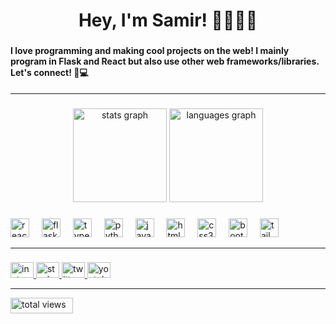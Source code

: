 <h1 align="center">Hey, I'm Samir! 👋🧑🏽‍💻</h1>

###

<h4 align="left">I love programming and making cool projects on the web! I mainly program in Flask and React but also use other web frameworks/libraries. Let's connect! 🌱💻</h4>
<hr/>

###

<div align="center">
  <img src="https://github-readme-stats.vercel.app/api?username=saamirkhrl&hide_title=false&hide_rank=false&show_icons=true&include_all_commits=true&count_private=true&disable_animations=false&theme=discord_old_blurple&locale=en&hide_border=false&custom_title=Github%20Stats" height="150" alt="stats graph"  />
  <img src="https://github-readme-stats.vercel.app/api/top-langs?username=saamirkhrl&locale=en&hide_title=false&layout=compact&card_width=320&langs_count=12&theme=discord_old_blurple&hide_border=false" height="150" alt="languages graph"  />
</div>

###

<div align="left">
  <img src="https://cdn.jsdelivr.net/gh/devicons/devicon/icons/react/react-original.svg" height="30" alt="react logo"  />
  <img width="12" />
  <img src="https://skillicons.dev/icons?i=flask" height="30" alt="flask logo"  />
  <img width="12" />
  <img src="https://cdn.jsdelivr.net/gh/devicons/devicon/icons/typescript/typescript-original.svg" height="30" alt="typescript logo"  />
  <img width="12" />
  <img src="https://cdn.jsdelivr.net/gh/devicons/devicon/icons/python/python-original.svg" height="30" alt="python logo"  />
  <img width="12" />
  <img src="https://cdn.jsdelivr.net/gh/devicons/devicon/icons/javascript/javascript-original.svg" height="30" alt="javascript logo"  />
  <img width="12" />
  <img src="https://cdn.jsdelivr.net/gh/devicons/devicon/icons/html5/html5-original.svg" height="30" alt="html5 logo"  />
  <img width="12" />
  <img src="https://cdn.jsdelivr.net/gh/devicons/devicon/icons/css3/css3-original.svg" height="30" alt="css3 logo"  />
  <img width="12" />
  <img src="https://cdn.jsdelivr.net/gh/devicons/devicon/icons/bootstrap/bootstrap-original.svg" height="30" alt="bootstrap logo"  />
  <img width="12" />
  <img src="https://cdn.simpleicons.org/tailwindcss/06B6D4" height="30" alt="tailwindcss logo"  />
</div>
<hr/>

###

<div align="left">
  <a href="https://www.instagram.com/ayymansamir" target="_blank">
    <img src="https://raw.githubusercontent.com/maurodesouza/profile-readme-generator/master/src/assets/icons/social/instagram/default.svg" width="37" height="25" alt="instagram logo"  />
  </a>
  <a href="https://stackoverflow.com/users/26608111/print-samir-kharel" target="_blank">
    <img src="https://raw.githubusercontent.com/maurodesouza/profile-readme-generator/master/src/assets/icons/social/stackoverflow/default.svg" width="37" height="25" alt="stackoverflow logo"  />
  </a>
  <a href="https://x.com/samirkharel_" target="_blank">
    <img src="https://raw.githubusercontent.com/maurodesouza/profile-readme-generator/master/src/assets/icons/social/twitter/default.svg" width="37" height="25" alt="twitter logo"  />
  </a>
  <a href="https://www.youtube.com/@thesamirkharel" target="_blank">
    <img src="https://raw.githubusercontent.com/maurodesouza/profile-readme-generator/master/src/assets/icons/social/youtube/default.svg" width="37" height="25" alt="youtube logo"  />
  </a>
  <br/>
  <hr/>
  <img src="https://camo.githubusercontent.com/b75d5207685559f5ab54c580d7c0c1615f68d5c3320068d65a840552bc8e2c82/68747470733a2f2f6b6f6d617265762e636f6d2f67687076632f3f757365726e616d653d7361616d69726b68726c266c6162656c3d546f74616c253230766965777326636f6c6f723d306537356236267374796c653d666c6174" width="100" height="25" alt="total views"  />
</div>

###
